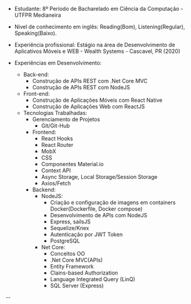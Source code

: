 - Estudante: 8º Período de Bacharelado em Ciência da Computação - UTFPR Medianeira

- Nivel de conhecimento em inglês: Reading(Bom), Listening(Regular), Speaking(Baixo). 

- Experiência profissional:
	  Estágio na área de Desenvolvimento de Aplicativos Móveis e WEB - Wealth Systems - Cascavel, PR (2020)

- Experiências em Desenvolvimento:
  * Back-end:
      * Construção de APIs REST com .Net Core MVC
      * Construção de APIs REST com NodeJS
  * Front-end:
      * Construção de Aplicações Móveis com React Native
      * Construção de Aplicações Web com ReactJS
  * Tecnologias Trabalhadas:
      * Gerenciamento de Projetos
          * Git/Git-Hub			
      * Frontend:
          * React Hooks
          * React Router
          * MobX
          * CSS
          * Componentes Material.io
          * Context API
          * Async Storage, Local Storage/Session Storage
          * Axios/Fetch
      * Backend:
          * NodeJS:  
              * Criação e configuração de imagens em containers Docker(Dockerfile, Docker compose)
              * Desenvolvimento de APIs com NodeJS
              * Express, sailsJS
              * Sequelize/Knex 
              * Autenticação por JWT Token
              * PostgreSQL
          * Net Core:  
              * Conceitos OO
              * .Net Core MVC(APIs)   
              * Entity Framework
              * Clains-based Authorization
              * Language Integrated Query (LinQ)
              * SQL Server (Express)


--
